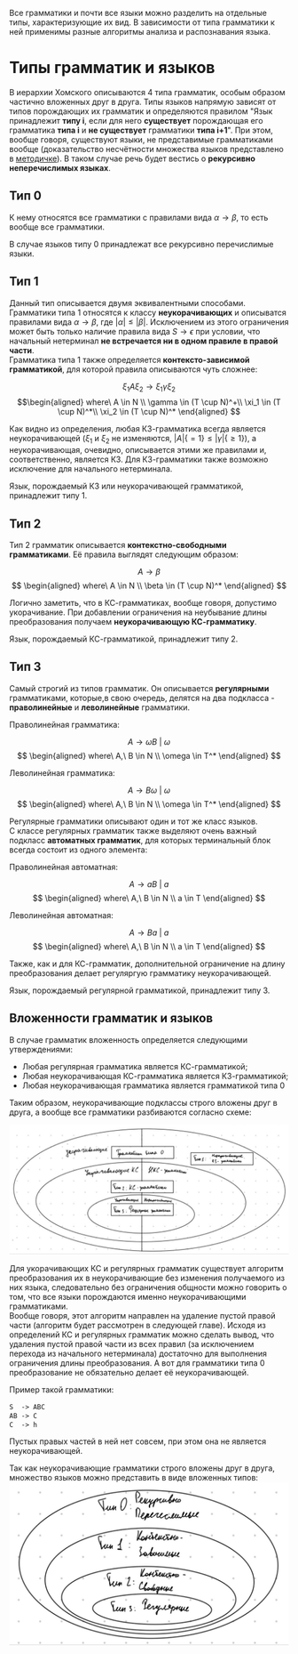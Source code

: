 Все грамматики и почти все языки можно разделить на отдельные типы, характеризующие их вид. В зависимости от типа грамматики к ней применимы разные алгоритмы анализа и распознавания языка. 

# Типы грамматик  и языков

В иерархии Хомского описываются 4 типа грамматик, особым образом частично вложенных друг в друга. Типы языков напрямую зависят от типов порождающих их грамматик и определяются правилом "Язык принадлежит **типу i**, если для него **существует** порождающая его грамматика **типа i** и **не существует** грамматики **типа i+1**". При этом, вообще говоря, существуют языки, не представимые грамматиками вообще (доказательство несчётности множества языков представлено в [методичке](https://docs.yandex.ru/docs/view?tm=1729342701&tld=ru&lang=ru&name=3-formalnye_grammatiki_i_jazyki-vmik_mgu-2009.pdf&text=%D0%B2%D0%BE%D0%BB%D0%BA%D0%BE%D0%B2%D0%B0%20%D0%B2%D0%BC%D0%BA%20%D1%84%D0%BE%D1%80%D0%BC%D0%B0%D0%BB%D1%8C%D0%BD%D1%8B%D0%B5%20%D0%B3%D1%80%D0%B0%D0%BC%D0%BC%D0%B0%D1%82%D0%B8%D0%BA%D0%B8&url=https%3A%2F%2Fvmk.ucoz.net%2FFiles%2Fit%2FInformatics%2F3-formalnye_grammatiki_i_jazyki-vmik_mgu-2009.pdf&lr=21735&mime=pdf&l10n=ru&sign=a6213ca3cb10849b89bf96e0572e1a70&keyno=0&nosw=1&serpParams=tm%3D1729342701%26tld%3Dru%26lang%3Dru%26name%3D3-formalnye_grammatiki_i_jazyki-vmik_mgu-2009.pdf%26text%3D%25D0%25B2%25D0%25BE%25D0%25BB%25D0%25BA%25D0%25BE%25D0%25B2%25D0%25B0%2B%25D0%25B2%25D0%25BC%25D0%25BA%2B%25D1%2584%25D0%25BE%25D1%2580%25D0%25BC%25D0%25B0%25D0%25BB%25D1%258C%25D0%25BD%25D1%258B%25D0%25B5%2B%25D0%25B3%25D1%2580%25D0%25B0%25D0%25BC%25D0%25BC%25D0%25B0%25D1%2582%25D0%25B8%25D0%25BA%25D0%25B8%26url%3Dhttps%253A%2F%2Fvmk.ucoz.net%2FFiles%2Fit%2FInformatics%2F3-formalnye_grammatiki_i_jazyki-vmik_mgu-2009.pdf%26lr%3D21735%26mime%3Dpdf%26l10n%3Dru%26sign%3Da6213ca3cb10849b89bf96e0572e1a70%26keyno%3D0%26nosw%3D1&clckid=29be6379)). В таком случае речь будет вестись о **рекурсивно неперечислимых языках**.

## Тип 0

К нему относятся все грамматики с правилами вида $\alpha \rightarrow \beta$, то есть вообще все грамматики.

В случае языков типу 0 принадлежат все рекурсивно перечислимые языки.

## Тип 1

Данный тип описывается двумя эквивалентными способами. \
Грамматики типа 1 относятся к классу **неукорачивающих** и описыватся правилами вида $\alpha \rightarrow \beta$, где $|\alpha| \leq |\beta|$. Исключением из этого ограничения может быть только наличие правила вида $S \rightarrow \epsilon$ при условии, что начальный нетерминал **не встречается ни в одном правиле в правой части**. \
Грамматика типа 1 также определяется **контексто-зависимой грамматикой**, для которой правила описываются чуть сложнее:

$$
\xi_1A\xi_2 \rightarrow \xi_1\gamma\xi_2
$$
$$\begin{aligned}
where\ A \in N \\
\gamma \in (T \cup N)^+\\
\xi_1 \in (T \cup N)^*\\
\xi_2 \in (T \cup N)^*
\end{aligned}
$$

Как видно из определения, любая КЗ-грамматика всегда является неукорачивающей ($\xi_1$ и $\xi_2$ не изменяются, $|A|\{ = 1\} \leq |\gamma|\{ \geq 1\}$), а неукорачивающая, очевидно, описывается этими же правилами и, соответственно, является КЗ. Для КЗ-грамматики также возможно исключение для начального нетерминала.

Язык, порождаемый КЗ или неукорачивающей грамматикой, принадлежит типу 1. 
## Тип 2

Тип 2 грамматик описывается **контекстно-свободными грамматиками**. Её правила выглядят следующим образом:

$$A \rightarrow \beta$$
$$
\begin{aligned}
where\ A \in N \\
\beta \in (T \cup N)^*
\end{aligned}
$$

Логично заметить, что в КС-грамматиках, вообще говоря, допустимо укорачивание. При добавлении ограничения на неубывание длины преобразования получаем **неукорачивающую КС-грамматику**.

Язык, порождаемый КС-грамматикой, принадлежит типу 2. 
## Тип 3

Самый строгий из типов грамматик. Он описывается **регулярными** грамматиками, которые,в свою очередь, делятся на два подкласса - **праволинейные** и **леволинейные** грамматики.

Праволинейная грамматика:

$$A \rightarrow \omega B\ |\ \omega$$
$$
\begin{aligned}
where\ A,\ B \in N \\
\omega \in T^*
\end{aligned}
$$


Леволинейная грамматика:

$$A \rightarrow B \omega\ |\ \omega$$
$$
\begin{aligned}
where\ A,\ B \in N \\
\omega \in T^*
\end{aligned}
$$

Регулярные грамматики описывают один и тот же класс языков. \
С классе регулярных грамматик также выделяют очень важный подкласс **автоматных грамматик**, для которых терминальный блок всегда состоит из одного элемента:

Праволинейная автоматная:

$$A \rightarrow a B\ |\ a$$
$$
\begin{aligned}
where\ A,\ B \in N \\
a \in T
\end{aligned}
$$


Леволинейная автоматная:

$$A \rightarrow  Ba\ |\ a$$
$$
\begin{aligned}
where\ A,\ B \in N \\
a \in T
\end{aligned}
$$


Также, как и для КС-грамматик, дополнительной ограничение на длину преобразования делает регуляргую грамматику неукорачивающей.

Язык, порождаемый регулярной грамматикой, принадлежит типу 3. 

## Вложенности грамматик и языков

В случае грамматик вложенность определяется следующими утверждениями:
+ Любая регулярная грамматика является КС-грамматикой;
+ Любая неукорачивающая КС-грамматика является КЗ-грамматикой;
+ Любая неукорачивающая грамматика является грамматикой типа 0

Таким образом, неукорачивающие подклассы строго вложены друг в друга, а вообще все грамматики разбиваются согласно схеме:

![](Attached_materials/Formal_grammatics.png)

Для укорачивающих КС и регулярных грамматик существует алгоритм преобразования их в неукорачивающие без изменения получаемого из них языка, следовательно без ограничения общности можно говорить о том, что все языки порождаются именно неукорачивающими грамматиками. \
Вообще говоря, этот алгоритм направлен на удаление пустой правой части (алгоритм будет рассмотрен в следующей главе).  Исходя из определений КС и регулярных грамматик можно сделать вывод, что удаления пустой правой части из всех правил (за исключением перехода из начального нетерминала) достаточно для выполнения ограничения длины преобразования. А вот для грамматики типа 0 преобразование не обязательно делает её неукорачивающей.

Пример такой грамматики:
```shell
S  -> ABC
AB -> C
C  -> h
```
Пустых правых частей в ней нет совсем, при этом она не является неукорачивающей.

Так как неукорачивающие грамматики строго вложены друг в друга, множество языков можно представить в виде вложенных типов:
![](Attached_materials/Formal_languages.png)